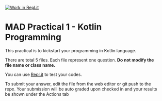 [![Work in Repl.it](https://classroom.github.com/assets/work-in-replit-14baed9a392b3a25080506f3b7b6d57f295ec2978f6f33ec97e36a161684cbe9.svg)](https://classroom.github.com/online_ide?assignment_repo_id=6570846&assignment_repo_type=AssignmentRepo)
# MAD Practical 1 - Kotlin Programming
This practical is to kickstart your programming in Kotlin language.


There are total 5 files. Each file represent one question. 
**Do not modify the file name or class name.**

You can use [Repl.it](https://repl.it/languages/kotlin) to test your codes.

To submit your answer, edit the file from the web editor or git push to the repo.
Your submission will be auto graded upon checked in and your results be shown under the Actions tab

